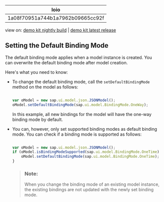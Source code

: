 <!-- loio1a08f70951a744b1a7962b09665cc92f -->

| loio |
| -----|
| 1a08f70951a744b1a7962b09665cc92f |

<div id="loio">

view on: [demo kit nightly build](https://sdk.openui5.org/nightly/#/topic/1a08f70951a744b1a7962b09665cc92f) | [demo kit latest release](https://sdk.openui5.org/topic/1a08f70951a744b1a7962b09665cc92f)</div>

## Setting the Default Binding Mode

The default binding mode applies when a model instance is created. You can overwrite the default binding mode after model creation.

Here's what you need to know:

-   To change the default binding mode, call the `setDefaultBindingMode` method on the model as follows:

    ```js
    
    var oModel = new sap.ui.model.json.JSONModel();
    oModel.setDefaultBindingMode(sap.ui.model.BindingMode.OneWay);
    ```

    In this example, all new bindings for the model will have the one-way binding mode by default.

-   You can, however, only set supported binding modes as default binding mode. You can check if a binding mode is supported as follows:

    ```js
    
    var oModel = new sap.ui.model.json.JSONModel();
    if (oModel.isBindingModeSupported(sap.ui.model.BindingMode.OneTime)) { // true
        oModel.setDefaultBindingMode(sap.ui.model.BindingMode.OneTime); 
    }
    ```

    > ### Note:  
    > When you change the binding mode of an existing model instance, the existing bindings are not updated with the newly set binding mode.


